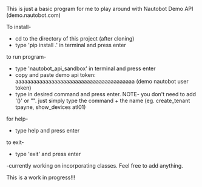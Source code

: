 This is just a basic program for me to play around with Nautobot Demo API (demo.nautobot.com)

To install-
* cd to the directory of this project (after cloning)
*  type 'pip install .' in terminal and press enter


to run program-
* type 'nautobot_api_sandbox' in terminal and press enter
* copy and paste demo api token: aaaaaaaaaaaaaaaaaaaaaaaaaaaaaaaaaaaaaaaa (demo nautobot user token)
* type in desired command and press enter. NOTE- you don't need to add '()' or "". just simply type the command + the name (eg. create_tenant tpayne, show_devices atl01)

for help-
* type help and press enter

to exit-
* type 'exit' and press enter


-currently working on incorporating classes. Feel free to add anything.

This is a work in progress!!!
